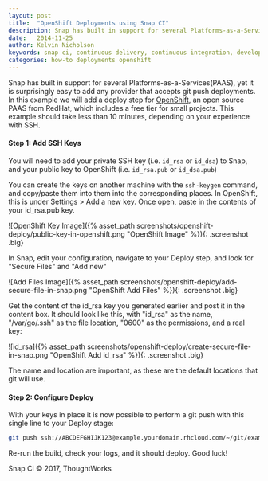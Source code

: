 ```yaml
---
layout: post
title:  "OpenShift Deployments using Snap CI"
description: Snap has built in support for several Platforms-as-a-Services(PAAS), yet it is surprisingly easy to add any provider that accepts git push deployments.
date:   2014-11-25
author: Kelvin Nicholson
keywords: snap ci, continuous delivery, continuous integration, developer tools, github, openshift, deployments, ssh, continuous deployment
categories: how-to deployments openshift
---
```


Snap has built in support for several Platforms-as-a-Services(PAAS), yet it is surprisingly easy
to add any provider that accepts git push deployments. In this example we will
add a deploy step for [OpenShift](https://www.openshift.com/), an open source PAAS from RedHat,
which includes a free tier for small projects. This example should take less than
10 minutes, depending on your experience with SSH.

#### Step 1: Add SSH Keys

You will need to add your private SSH key (i.e. `id_rsa` or `id_dsa`) to Snap, and your public
key to OpenShift (i.e. `id_rsa.pub` or `id_dsa.pub`)

You can create the keys on another machine with the `ssh-keygen` command, and
copy/paste them into them into the corresponding places. In OpenShift, this is
under Settings > Add a new key. Once open, paste in the contents of your id_rsa.pub key.

![OpenShift Key Image]({% asset_path screenshots/openshift-deploy/public-key-in-openshift.png "OpenShift Image" %}){: .screenshot .big}

In Snap, edit your configuration, navigate to your Deploy step, and look for "Secure Files" and "Add new"

![Add Files Image]({% asset_path screenshots/openshift-deploy/add-secure-file-in-snap.png "OpenShift Add Files" %}){: .screenshot .big}

Get the content of the id_rsa key you generated earlier and post it in the content box. It should look like this, with "id_rsa" as the name, "/var/go/.ssh" as the file location, "0600" as the permissions, and a real key:

![id_rsa]({% asset_path screenshots/openshift-deploy/create-secure-file-in-snap.png "OpenShift Add id_rsa" %}){: .screenshot .big}

The name and location are important, as these are the default locations that git will use.

#### Step 2: Configure Deploy

With your keys in place it is now possible to perform a git push with this single line to your Deploy stage:

```bash
git push ssh://ABCDEFGHIJK123@example.yourdomain.rhcloud.com/~/git/example.git/
```

Re-run the build, check your logs, and it should deploy. Good luck!

 
Snap CI © 2017, ThoughtWorks
